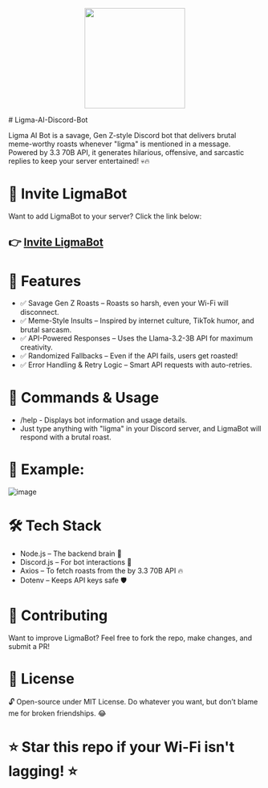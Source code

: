 <p align="center">
  <img src="https://github.com/user-attachments/assets/c0ffd073-58b8-4125-ae2d-2737d95253a9" width="200">
</p>
# Ligma-AI-Discord-Bot 

Ligma AI Bot is a savage, Gen Z-style Discord bot that delivers brutal meme-worthy roasts whenever "ligma" is mentioned in a message. Powered by 3.3 70B API, it generates hilarious, offensive, and sarcastic replies to keep your server entertained! 💀🔥

# 🔗 Invite LigmaBot  
Want to add LigmaBot to your server? Click the link below:  
## 👉 [**Invite LigmaBot**](https://discord.com/oauth2/authorize?client_id=1336267469295325234)  

# 🚀 Features
* ✅ Savage Gen Z Roasts – Roasts so harsh, even your Wi-Fi will disconnect.
* ✅ Meme-Style Insults – Inspired by internet culture, TikTok humor, and brutal sarcasm.
* ✅ API-Powered Responses – Uses the Llama-3.2-3B API for maximum creativity.
* ✅ Randomized Fallbacks – Even if the API fails, users get roasted!
* ✅ Error Handling & Retry Logic – Smart API requests with auto-retries.

# 🤖 Commands & Usage
* /help - Displays bot information and usage details.
* Just type anything with "ligma" in your Discord server, and LigmaBot will respond with a brutal roast.

# 📌 Example:
![image](https://github.com/user-attachments/assets/80816626-c693-4083-ae5d-cfc5ced60ca1)


# 🛠 Tech Stack
* Node.js – The backend brain 🧠
* Discord.js – For bot interactions 🤖
* Axios – To fetch roasts from the by 3.3 70B API 🔥
* Dotenv – Keeps API keys safe 🛡

# 🎉 Contributing
Want to improve LigmaBot? Feel free to fork the repo, make changes, and submit a PR!

# 📜 License
🔓 Open-source under MIT License. Do whatever you want, but don’t blame me for broken friendships. 😂

# ⭐ Star this repo if your Wi-Fi isn't lagging! ⭐
